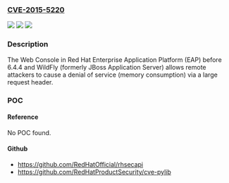 ### [CVE-2015-5220](https://cve.mitre.org/cgi-bin/cvename.cgi?name=CVE-2015-5220)
![](https://img.shields.io/static/v1?label=Product&message=n%2Fa&color=blue)
![](https://img.shields.io/static/v1?label=Version&message=n%2Fa&color=blue)
![](https://img.shields.io/static/v1?label=Vulnerability&message=n%2Fa&color=brighgreen)

### Description

The Web Console in Red Hat Enterprise Application Platform (EAP) before 6.4.4 and WildFly (formerly JBoss Application Server) allows remote attackers to cause a denial of service (memory consumption) via a large request header.

### POC

#### Reference
No POC found.

#### Github
- https://github.com/RedHatOfficial/rhsecapi
- https://github.com/RedHatProductSecurity/cve-pylib

